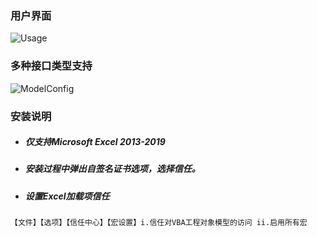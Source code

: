 ### 用户界面
![Usage](https://github.com/user-attachments/assets/54c92064-9e30-4dc0-ad8a-ed59f4a9f906)
### 多种接口类型支持
![ModelConfig](https://github.com/user-attachments/assets/e271df05-0579-4378-b3ff-7c80573b029f)

### 安装说明
-  ##### 仅支持Microsoft Excel 2013-2019
-  ##### 安装过程中弹出自签名证书选项，选择信任。
-  ##### 设置Excel加载项信任
``` Set
【文件】【选项】【信任中心】【宏设置】i.信任对VBA工程对象模型的访问 ii.启用所有宏
```
